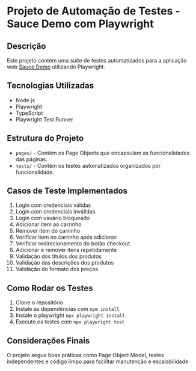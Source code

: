 # Projeto de Automação de Testes - Sauce Demo com Playwright

## Descrição
Este projeto contém uma suíte de testes automatizados para a aplicação web [Sauce Demo](https://www.saucedemo.com) utilizando Playwright.

## Tecnologias Utilizadas
- Node.js
- Playwright
- TypeScript
- Playwright Test Runner

## Estrutura do Projeto
- `pages/` - Contém os Page Objects que encapsulam as funcionalidades das páginas.
- `tests/` - Contém os testes automatizados organizados por funcionalidade.

## Casos de Teste Implementados
1. Login com credenciais válidas
2. Login com credenciais inválidas
3. Login com usuário bloqueado
4. Adicionar item ao carrinho
5. Remover item do carrinho
6. Verificar item no carrinho após adicionar
7. Verificar redirecionamento do botão checkout
8. Adicionar e remover itens repetidamente
9. Validação dos títulos dos produtos
10. Validação das descrições dos produtos
11. Validação do formato dos preços

## Como Rodar os Testes
1. Clone o repositório
2. Instale as dependências com `npm install`
3. Instale o playwright `npx playwright install`
4. Execute os testes com `npx playwright test`

## Considerações Finais
O projeto segue boas práticas como Page Object Model, testes independentes e código limpo para facilitar manutenção e escalabilidade.
